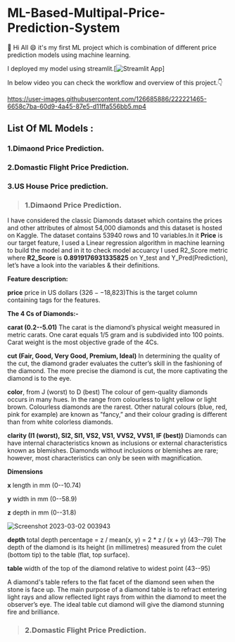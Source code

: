 # ML-Based-Multipal-Price-Prediction-System
:wave: Hi All :smile: it's my first ML project which is combination of different price prediction models using machine learning.

I deployed my model using streamlit.[![Streamlit App](https://static.streamlit.io/badges/streamlit_badge_black_white.svg)]

In below video you can check the workflow and overview of this project.:point_down:

https://user-images.githubusercontent.com/126685886/222221465-6658c7ba-60d9-4a45-87e5-d11ffa556bb5.mp4

## List Of ML Models :

### 1.Dimaond Price Prediction.
### 2.Domastic Flight Price Prediction.
### 3.US House Price prediction.

>### 1.Dimaond Price Prediction.
I have considered the classic Diamonds dataset which contains the prices and other attributes of almost 54,000 diamonds and this dataset is hosted on Kaggle. The dataset contains 53940 rows and 10 variables.In it **Price** is our target feature, I used a Linear regression algorithm in machine learning to build the model and in it to check model accuarcy I used R2_Score metric where **R2_Score** is **0.8919176931335825** on Y_test and Y_Pred(Prediction), let’s have a look into the variables & their definitions.

**Feature description:**

**price** price in US dollars ($326--$18,823)This is the target column containing tags for the features. 

**The 4 Cs of Diamonds:-**

**carat (0.2--5.01)** The carat is the diamond’s physical weight measured in metric carats.  One carat equals 1/5 gram and is subdivided into 100 points. Carat weight is the most objective grade of the 4Cs. 

**cut (Fair, Good, Very Good, Premium, Ideal)** In determining the quality of the cut, the diamond grader evaluates the cutter’s skill in the fashioning of the diamond. The more precise the diamond is cut, the more captivating the diamond is to the eye.  

**color**, from J (worst) to D (best) The colour of gem-quality diamonds occurs in many hues. In the range from colourless to light yellow or light brown. Colourless diamonds are the rarest. Other natural colours (blue, red, pink for example) are known as "fancy,” and their colour grading is different than from white colorless diamonds.  

**clarity (I1 (worst), SI2, SI1, VS2, VS1, VVS2, VVS1, IF (best))** Diamonds can have internal characteristics known as inclusions or external characteristics known as blemishes. Diamonds without inclusions or blemishes are rare; however, most characteristics can only be seen with magnification.  

**Dimensions**

**x** length in mm (0--10.74)

**y** width in mm (0--58.9)

**z** depth in mm (0--31.8)


![Screenshot 2023-03-02 003943](https://user-images.githubusercontent.com/126685886/222240510-d2c3158b-f58a-40d9-9c1a-b087745d8218.png)


**depth** total depth percentage = z / mean(x, y) = 2 * z / (x + y) (43--79) The depth of the diamond is its height (in millimetres) measured from the culet (bottom tip) to the table (flat, top surface).

**table** width of the top of the diamond relative to widest point (43--95)

A diamond's table refers to the flat facet of the diamond seen when the stone is face up. The main purpose of a diamond table is to refract entering light rays and allow reflected light rays from within the diamond to meet the observer’s eye. The ideal table cut diamond will give the diamond stunning fire and brilliance.

>### 2.Domastic Flight Price Prediction.

